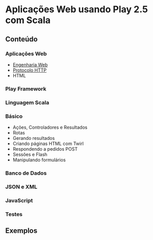 # Aplicações Web usando Play 2.5 com Scala

## Conteúdo

### Aplicações Web
  - [Engenharia Web](conteudo/aplicacoesweb.md)
  - [Protocolo HTTP](conteudo/http.md)
  - HTML

### Play Framework

### Linguagem Scala

### Básico
  - Ações, Controladores e Resultados
  - Rotas
  - Gerando resultados
  - Criando páginas HTML com Twirl
  - Respondendo a pedidos POST
  - Sessões e Flash
  - Manipulando formulários

### Banco de Dados

### JSON e XML

### JavaScript

### Testes

## Exemplos
